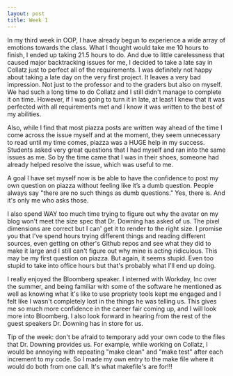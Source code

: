 ```yaml
---
layout: post
title: Week 1
---
```


In my third week in OOP, I have already begun to experience a wide array of emotions towards the class. What I thought would take me 10 hours to finish, I ended up taking 21.5 hours to do. And due to little carelessness that caused major backtracking issues for me, I decided to take a late say in Collatz just to perfect all of the requirements. I was definitely not happy about taking a late day on the very first project. It leaves a very bad impression. Not just to the professor and to the graders but also on myself. We had such a long time to do Collatz and I still didn't manage to complete it on time. However, if I was going to turn it in late, at least I knew that it was perfected with all requirements met and I know it was written to the best of my abilities.

Also, while I find that most piazza posts are written way ahead of the time I come across the issue myself and at the moment, they seem unnecessary to read until my time comes, piazza was a HUGE help in my success. Students asked very great questions that I had myself and ran into the same issues as me. So by the time came that I was in their shoes, someone had already helped resolve the issue, which was useful to me.

A goal I have set myself now is be able to have the confidence to post my own question on piazza without feeling like it’s a dumb question. People always say "there are no such things as dumb questions." Yes, there is. And it's only me who asks those.

I also spend WAY too much time trying to figure out why the avatar on my blog won't meet the size spec that Dr. Downing has asked of us. The pixel dimensions are correct but I can' get it to render to the right size. I promise you that I've spend hours trying different things and reading different sources, even getting on other's Github repos and see what they did to make it large and I still can't figure out why mine is acting ridiculous. This may be my first question on piazza. But again, it seems stupid. Even too stupid to take into office hours but that's probably what I'll end up doing.

I really enjoyed the Bloomberg speaker. I interned with Workday, Inc over the summer, and being familiar with some of the software he mentioned as well as knowing what it's like to use propriety tools kept me engaged and I felt like I wasn't completely lost in the things he was telling us. This gives me so much more confidence in the career fair coming up, and I will look more into Bloomberg. I also look forward in hearing from the rest of the guest speakers Dr. Downing has in store for us.

Tip of the week: don't be afraid to temporary add your own code to the files that Dr. Downing provides us. For example, while working on Collatz, I would be annoying with repeating "make clean" and "make test" after each increment to my code. So I made my own entry to the make file where it would do both from one call. It's what makefile's are for!!!
